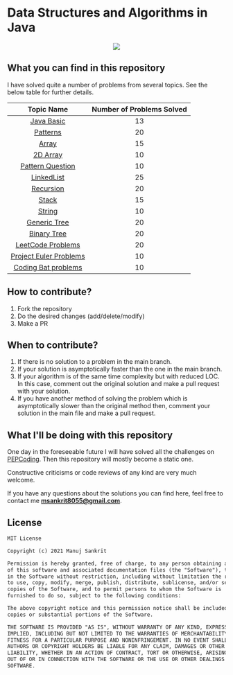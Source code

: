 # Data Structures and Algorithms in Java
<p align="center">
  <img src="https://miro.medium.com/max/1050/1*9QRFQdpO2f59GsN2KsE9XA.png">
</p>


## What you can find in this repository

I have solved quite a number of problems from several topics. See the below table for further details. 

[//]: # (Run the py script to generate the below table.)

| Topic Name| Number of Problems Solved| 
|  :--------: |  :--------: | 
| [Java Basic](https://github.com/Marvel999/Data_Structure_Algo/tree/master/Pattern_question)|13|
| [Patterns](https://github.com/Marvel999/Data_Structure_Algo/tree/master/Pattern_question)|20|
| [Array](https://github.com/Marvel999/Data_Structure_Algo/tree/master/Array)|15|
|[2D Array](https://github.com/Marvel999/Data_Structure_Algo/tree/master/TwoDimationalArray)|10|
|[Pattern Question](https://github.com/Marvel999/Data_Structure_Algo/tree/master/Pattern_question)|10|
|[LinkedList](https://github.com/Marvel999/Data_Structure_Algo/tree/master/LinkedList)|25|
|[Recursion](https://github.com/Marvel999/Data_Structure_Algo/tree/master/Recursion)|20|
|[Stack](https://github.com/Marvel999/Data_Structure_Algo/tree/master/Stacks)|15|
|[String](https://github.com/Marvel999/Data_Structure_Algo/tree/master/String)|10|
|[Generic Tree](https://github.com/Marvel999/Data_Structure_Algo/tree/master/Generic_Tree)|20|
|[Binary Tree](https://github.com/Marvel999/Data_Structure_Algo/tree/master/Binary_Tree)|20|
|[LeetCode Problems](https://github.com/Marvel999/Data_Structure_Algo/tree/master/Binary_Search_Tree)|20|
|[Project Euler Problems](https://github.com/Marvel999/Data_Structure_Algo/tree/master/HashMap)|10|
|[Coding Bat problems](https://github.com/Marvel999/Data_Structure_Algo/tree/master/Heaps)|10|





## How to contribute?

1. Fork the repository 
2. Do the desired changes (add/delete/modify)
3. Make a PR

## When to contribute?

1. If there is no solution to a problem in the main branch.
2. If your solution is asymptotically faster than the one in the main branch.
3. If your algorithm is of the same time complexity but with reduced LOC. In this case, comment out the original solution and make a pull request with your solution.
4. If you have another method of solving the problem which is asymptotically slower than the original method then, comment your solution in the main file and make a pull request.


## What I'll be doing with this repository

One day in the foreseeable future I will have solved all the challenges on [PEPCoding](https://pepcoding.com/resources/).
Then this repository will mostly become a static one.

Constructive criticisms or code reviews of any kind are very much welcome.

If you have any questions about the solutions you can find here, feel free to contact me **msankrit8055@gmail.com**.


## License
```xml
MIT License

Copyright (c) 2021 Manuj Sankrit

Permission is hereby granted, free of charge, to any person obtaining a copy
of this software and associated documentation files (the "Software"), to deal
in the Software without restriction, including without limitation the rights
to use, copy, modify, merge, publish, distribute, sublicense, and/or sell
copies of the Software, and to permit persons to whom the Software is
furnished to do so, subject to the following conditions:

The above copyright notice and this permission notice shall be included in all
copies or substantial portions of the Software.

THE SOFTWARE IS PROVIDED "AS IS", WITHOUT WARRANTY OF ANY KIND, EXPRESS OR
IMPLIED, INCLUDING BUT NOT LIMITED TO THE WARRANTIES OF MERCHANTABILITY,
FITNESS FOR A PARTICULAR PURPOSE AND NONINFRINGEMENT. IN NO EVENT SHALL THE
AUTHORS OR COPYRIGHT HOLDERS BE LIABLE FOR ANY CLAIM, DAMAGES OR OTHER
LIABILITY, WHETHER IN AN ACTION OF CONTRACT, TORT OR OTHERWISE, ARISING FROM,
OUT OF OR IN CONNECTION WITH THE SOFTWARE OR THE USE OR OTHER DEALINGS IN THE
SOFTWARE.
```


